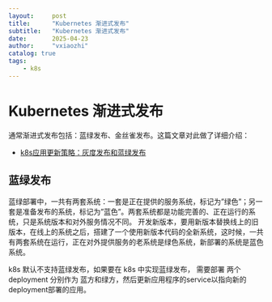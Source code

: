 ```yaml
---
layout:     post
title:      "Kubernetes 渐进式发布"
subtitle:   "Kubernetes 渐进式发布"
date:       2025-04-23
author:     "vxiaozhi"
catalog: true
tags:
    - k8s
---
```


# Kubernetes 渐进式发布

通常渐进式发布包括：蓝绿发布、金丝雀发布。这篇文章对此做了详细介绍：

- [k8s应用更新策略：灰度发布和蓝绿发布](https://www.hebye.com/docs/k8s-roll/k8s-roll-1dd4l55dga9d1)

## 蓝绿发布

蓝绿部署中，一共有两套系统：一套是正在提供的服务系统，标记为”绿色”；另一套是准备发布的系统，标记为”蓝色”。两套系统都是功能完善的、正在运行的系统，只是系统版本和对外服务情况不同。
开发新版本，要用新版本替换线上的旧版本，在线上的系统之后，搭建了一个使用新版本代码的全新系统，这时候，一共有两套系统在运行，正在对外提供服务的老系统是绿色系统，新部署的系统是蓝色系统。

k8s 默认不支持蓝绿发布，如果要在 k8s 中实现蓝绿发布， 需要部署 两个 deployment 分别作为 蓝方和绿方，然后更新应用程序的service以指向新的deployment部署的应用。
